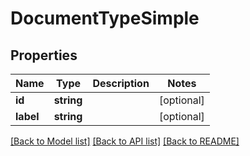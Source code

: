 # DocumentTypeSimple

## Properties

 Name      | Type       | Description | Notes      
-----------|------------|-------------|------------
 **id**    | **string** |             | [optional] 
 **label** | **string** |             | [optional] 

[[Back to Model list]](../../README.md#documentation-for-models) [[Back to API list]](../../README.md#documentation-for-api-endpoints) [[Back to README]](../../README.md)


